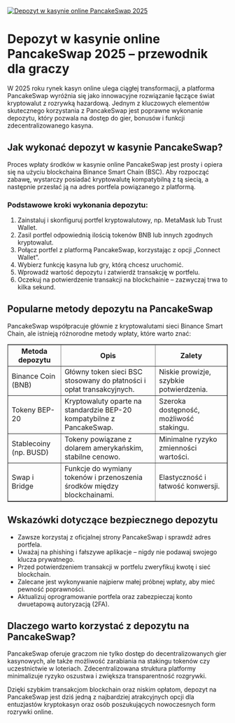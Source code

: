 [![Depozyt w kasynie online PancakeSwap 2025](https://123-caf.pages.dev/gitsignup.png)](https://vrmoo.ru/Bt82HjjY)

<h1>Depozyt w kasynie online PancakeSwap 2025 – przewodnik dla graczy</h1> <p>W 2025 roku rynek kasyn online ulega ciągłej transformacji, a platforma PancakeSwap wyróżnia się jako innowacyjne rozwiązanie łączące świat kryptowalut z rozrywką hazardową. Jednym z kluczowych elementów skutecznego korzystania z PancakeSwap jest poprawne wykonanie depozytu, który pozwala na dostęp do gier, bonusów i funkcji zdecentralizowanego kasyna.</p>  <h2>Jak wykonać depozyt w kasynie PancakeSwap?</h2> <p>Proces wpłaty środków w kasynie online PancakeSwap jest prosty i opiera się na użyciu blockchaina Binance Smart Chain (BSC). Aby rozpocząć zabawę, wystarczy posiadać kryptowalutę kompatybilną z tą siecią, a następnie przesłać ją na adres portfela powiązanego z platformą.</p>  <h3>Podstawowe kroki wykonania depozytu:</h3> <ol>   <li>Zainstaluj i skonfiguruj portfel kryptowalutowy, np. MetaMask lub Trust Wallet.</li>   <li>Zasil portfel odpowiednią ilością tokenów BNB lub innych zgodnych kryptowalut.</li>   <li>Połącz portfel z platformą PancakeSwap, korzystając z opcji „Connect Wallet”.</li>   <li>Wybierz funkcję kasyna lub gry, którą chcesz uruchomić.</li>   <li>Wprowadź wartość depozytu i zatwierdź transakcję w portfelu.</li>   <li>Oczekuj na potwierdzenie transakcji na blockchainie – zazwyczaj trwa to kilka sekund.</li> </ol>  <h2>Popularne metody depozytu na PancakeSwap</h2> <p>PancakeSwap współpracuje głównie z kryptowalutami sieci Binance Smart Chain, ale istnieją różnorodne metody wpłaty, które warto znać:</p>  <table border="1" cellpadding="8" cellspacing="0" style="border-collapse:collapse;">   <thead>     <tr>       <th>Metoda depozytu</th>       <th>Opis</th>       <th>Zalety</th>     </tr>   </thead>   <tbody>     <tr>       <td>Binance Coin (BNB)</td>       <td>Główny token sieci BSC stosowany do płatności i opłat transakcyjnych.</td>       <td>Niskie prowizje, szybkie potwierdzenia.</td>     </tr>     <tr>       <td>Tokeny BEP-20</td>       <td>Kryptowaluty oparte na standardzie BEP-20 kompatybilne z PancakeSwap.</td>       <td>Szeroka dostępność, możliwość stakingu.</td>     </tr>     <tr>       <td>Stablecoiny (np. BUSD)</td>       <td>Tokeny powiązane z dolarem amerykańskim, stabilne cenowo.</td>       <td>Minimalne ryzyko zmienności wartości.</td>     </tr>     <tr>       <td>Swap i Bridge</td>       <td>Funkcje do wymiany tokenów i przenoszenia środków między blockchainami.</td>       <td>Elastyczność i łatwość konwersji.</td>     </tr>   </tbody> </table>  <h2>Wskazówki dotyczące bezpiecznego depozytu</h2> <ul>   <li>Zawsze korzystaj z oficjalnej strony PancakeSwap i sprawdź adres portfela.</li>   <li>Uważaj na phishing i fałszywe aplikacje – nigdy nie podawaj swojego klucza prywatnego.</li>   <li>Przed potwierdzeniem transakcji w portfelu zweryfikuj kwotę i sieć blockchain.</li>   <li>Zalecane jest wykonywanie najpierw małej próbnej wpłaty, aby mieć pewność poprawności.</li>   <li>Aktualizuj oprogramowanie portfela oraz zabezpieczaj konto dwuetapową autoryzacją (2FA).</li> </ul>  <h2>Dlaczego warto korzystać z depozytu na PancakeSwap?</h2> <p>PancakeSwap oferuje graczom nie tylko dostęp do decentralizowanych gier kasynowych, ale także możliwość zarabiania na stakingu tokenów czy uczestnictwie w loteriach. Zdecentralizowana struktura platformy minimalizuje ryzyko oszustwa i zwiększa transparentność rozgrywki.</p>  <p>Dzięki szybkim transakcjom blockchain oraz niskim opłatom, depozyt na PancakeSwap jest dziś jedną z najbardziej atrakcyjnych opcji dla entuzjastów kryptokasyn oraz osób poszukujących nowoczesnych form rozrywki online.</p>